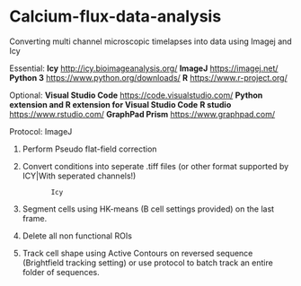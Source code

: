 # Calcium-flux-data-analysis
Converting multi channel microscopic timelapses into data using Imagej and Icy

Essential:
**Icy**       http://icy.bioimageanalysis.org/
**ImageJ**    https://imagej.net/
**Python 3**  https://www.python.org/downloads/
**R**         https://www.r-project.org/

Optional: 
**Visual Studio Code** https://code.visualstudio.com/
**Python extension and R extension for Visual Studio Code**
**R studio** https://www.rstudio.com/ 
**GraphPad Prism** https://www.graphpad.com/

Protocol:
              ImageJ
1. Perform Pseudo flat-field correction
2. Convert conditions into seperate .tiff files (or other format supported by ICY|With seperated channels!)

              Icy
3. Segment cells using HK-means (B cell settings provided) on the last frame.
4. Delete all non functional ROIs
5. Track cell shape using Active Contours on reversed sequence (Brightfield tracking setting)
          or use protocol to batch track an entire folder of sequences.
